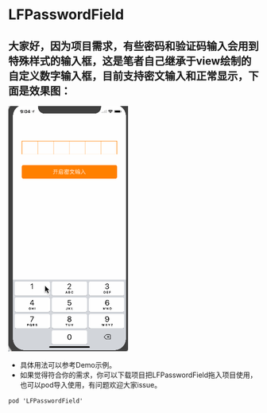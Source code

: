 # LFPasswordField
## 大家好，因为项目需求，有些密码和验证码输入会用到特殊样式的输入框，这是笔者自己继承于view绘制的自定义数字输入框，目前支持密文输入和正常显示，下面是效果图：
 ![](https://github.com/Choice-Fei/LFPasswordField/raw/master/LFPasswordDemo/LFPasswordDemo/LFPasswordField.gif)
* 具体用法可以参考Demo示例。
* 如果觉得符合你的需求，你可以下载项目把LFPasswordField拖入项目使用，也可以pod导入使用，有问题欢迎大家issue。
```
pod 'LFPasswordField'
```
